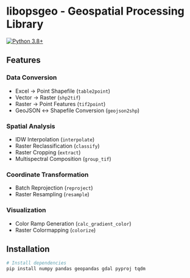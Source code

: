 # libopsgeo - Geospatial Processing Library

[![Python 3.8+](https://img.shields.io/badge/python-3.8%2B-blue.svg)](https://www.python.org/downloads/)

## Features

### Data Conversion
- Excel → Point Shapefile (`table2point`)
- Vector → Raster (`shp2tif`)
- Raster → Point Features (`tif2point`)
- GeoJSON ↔ Shapefile Conversion (`geojson2shp`)

### Spatial Analysis
- IDW Interpolation (`interpolate`)
- Raster Reclassification (`classify`)
- Raster Cropping (`extract`)
- Multispectral Composition (`group_tif`)

### Coordinate Transformation
- Batch Reprojection (`reproject`)
- Raster Resampling (`resample`)

### Visualization
- Color Ramp Generation (`calc_gradient_color`)
- Raster Colormapping (`colorize`)

## Installation

```bash
# Install dependencies
pip install numpy pandas geopandas gdal pyproj tqdm
